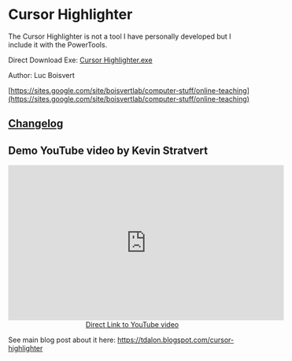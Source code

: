 # Cursor Highlighter

The Cursor Highlighter is not a tool I have personally developed but I include it with the PowerTools.

Direct Download Exe: [Cursor Highlighter.exe](https://github.com/tdalon/ahk/raw/master/PowerTools/Cursor%20Highlighter.exe)

Author: Luc Boisvert

[https://sites.google.com/site/boisvertlab/computer-stuff/online-teaching](https://sites.google.com/site/boisvertlab/computer-stuff/online-teaching)

## [Changelog](https://sites.google.com/site/boisvertlab/computer-stuff/online-teaching/cursor-highlighter-changelog)

## Demo YouTube video by Kevin Stratvert

<div align="center"><iframe width="560" height="315" src="https://www.youtube.com/embed/kwSqtNvT7to" frameborder="0" allow="accelerometer; autoplay; encrypted-media; gyroscope; picture-in-picture" allowfullscreen></iframe><br><a href="https://www.youtube.com/watch?v=kwSqtNvT7to&feature=youtu.be&t=479">Direct Link to YouTube video</a></div>


See main blog post about it here: https://tdalon.blogspot.com/cursor-highlighter
